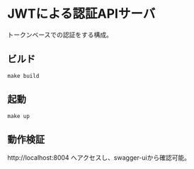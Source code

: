 # JWTによる認証APIサーバ

トークンベースでの認証をする構成。


## ビルド

```
make build
```

## 起動

```
make up
```


## 動作検証

http://localhost:8004 へアクセスし、swagger-uiから確認可能。
